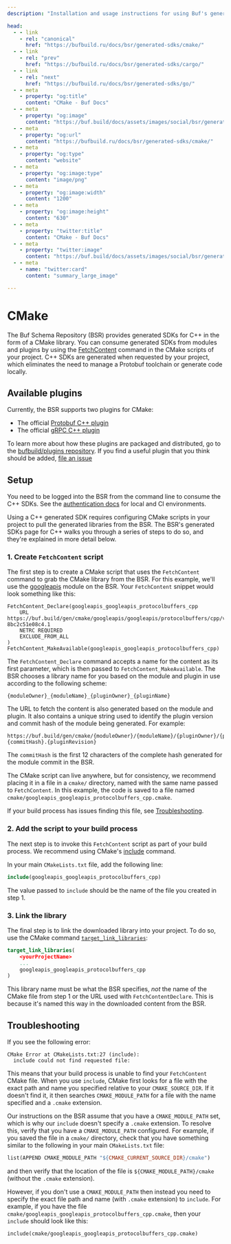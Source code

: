 ```yaml
---
description: "Installation and usage instructions for using Buf's generated SDKs with C++/CMake"

head:
  - - link
    - rel: "canonical"
      href: "https://bufbuild.ru/docs/bsr/generated-sdks/cmake/"
  - - link
    - rel: "prev"
      href: "https://bufbuild.ru/docs/bsr/generated-sdks/cargo/"
  - - link
    - rel: "next"
      href: "https://bufbuild.ru/docs/bsr/generated-sdks/go/"
  - - meta
    - property: "og:title"
      content: "CMake - Buf Docs"
  - - meta
    - property: "og:image"
      content: "https://buf.build/docs/assets/images/social/bsr/generated-sdks/cmake.png"
  - - meta
    - property: "og:url"
      content: "https://bufbuild.ru/docs/bsr/generated-sdks/cmake/"
  - - meta
    - property: "og:type"
      content: "website"
  - - meta
    - property: "og:image:type"
      content: "image/png"
  - - meta
    - property: "og:image:width"
      content: "1200"
  - - meta
    - property: "og:image:height"
      content: "630"
  - - meta
    - property: "twitter:title"
      content: "CMake - Buf Docs"
  - - meta
    - property: "twitter:image"
      content: "https://buf.build/docs/assets/images/social/bsr/generated-sdks/cmake.png"
  - - meta
    - name: "twitter:card"
      content: "summary_large_image"

---
```


# CMake

The Buf Schema Repository (BSR) provides generated SDKs for C++ in the form of a CMake library. You can consume generated SDKs from modules and plugins by using the [FetchContent](https://cmake.org/cmake/help/latest/module/FetchContent.html) command in the CMake scripts of your project. C++ SDKs are generated when requested by your project, which eliminates the need to manage a Protobuf toolchain or generate code locally.

## Available plugins

Currently, the BSR supports two plugins for CMake:

- The official [Protobuf C++ plugin](https://buf.build/protocolbuffers/cpp)
- The official [gRPC C++ plugin](https://buf.build/grpc/cpp)

To learn more about how these plugins are packaged and distributed, go to the [bufbuild/plugins repository](https://github.com/bufbuild/plugins). If you find a useful plugin that you think should be added, [file an issue](https://github.com/bufbuild/plugins/issues/new/choose)

## Setup

You need to be logged into the BSR from the command line to consume the C++ SDKs. See the [authentication docs](../../authentication/) for local and CI environments.

Using a C++ generated SDK requires configuring CMake scripts in your project to pull the generated libraries from the BSR. The BSR's generated SDKs page for C++ walks you through a series of steps to do so, and they're explained in more detail below.

### 1\. Create `FetchContent` script

The first step is to create a CMake script that uses the `FetchContent` command to grab the CMake library from the BSR. For this example, we'll use the [googleapis](https://buf.build/googleapis/googleapis) module on the BSR. Your `FetchContent` snippet would look something like this:

```cmake{1,6}
FetchContent_Declare(googleapis_googleapis_protocolbuffers_cpp
    URL https://buf.build/gen/cmake/googleapis/googleapis/protocolbuffers/cpp/v26.1-8bc2c51e08c4.1
    NETRC REQUIRED
    EXCLUDE_FROM_ALL
)
FetchContent_MakeAvailable(googleapis_googleapis_protocolbuffers_cpp)
```

The `FetchContent_Declare` command accepts a name for the content as its first parameter, which is then passed to `FetchContent_MakeAvailable`. The BSR chooses a library name for you based on the module and plugin in use according to the following scheme:

```text
{moduleOwner}_{moduleName}_{pluginOwner}_{pluginName}
```

The URL to fetch the content is also generated based on the module and plugin. It also contains a unique string used to identify the plugin version and commit hash of the module being generated. For example:

```text
https://buf.build/gen/cmake/{moduleOwner}/{moduleName}/{pluginOwner}/{pluginName}/{pluginVersion}-{commitHash}.{pluginRevision}
```

The `commitHash` is the first 12 characters of the complete hash generated for the module commit in the BSR.

The CMake script can live anywhere, but for consistency, we recommend placing it in a file in a `cmake/` directory, named with the same name passed to `FetchContent`. In this example, the code is saved to a file named `cmake/googleapis_googleapis_protocolbuffers_cpp.cmake`.

If your build process has issues finding this file, see [Troubleshooting](#troubleshooting).

### 2\. Add the script to your build process

The next step is to invoke this `FetchContent` script as part of your build process. We recommend using CMake's [include](https://cmake.org/cmake/help/latest/command/include.html#include) command.

In your main `CMakeLists.txt` file, add the following line:

```cmake
include(googleapis_googleapis_protocolbuffers_cpp)
```

The value passed to `include` should be the name of the file you created in step 1.

### 3\. Link the library

The final step is to link the downloaded library into your project. To do so, use the CMake command [`target_link_libraries`](https://cmake.org/cmake/help/latest/command/target_link_libraries.html#target-link-libraries):

```cmake
target_link_libraries(
    <yourProjectName>
    ...
    googleapis_googleapis_protocolbuffers_cpp
)
```

This library name must be what the BSR specifies, _not_ the name of the CMake file from step 1 or the URL used with `FetchContentDeclare`. This is because it's named this way in the downloaded content from the BSR.

## Troubleshooting

If you see the following error:

```text
CMake Error at CMakeLists.txt:27 (include):
  include could not find requested file:
```

This means that your build process is unable to find your `FetchContent` CMake file. When you use `include`, CMake first looks for a file with the exact path and name you specified relative to your `CMAKE_SOURCE_DIR`. If it doesn't find it, it then searches `CMAKE_MODULE_PATH` for a file with the name specified and a `.cmake` extension.

Our instructions on the BSR assume that you have a `CMAKE_MODULE_PATH` set, which is why our `include` doesn't specify a `.cmake` extension. To resolve this, verify that you have a `CMAKE_MODULE_PATH` configured. For example, if you saved the file in a `cmake/` directory, check that you have something similar to the following in your main `CMakeLists.txt` file:

```Makefile
list(APPEND CMAKE_MODULE_PATH "${CMAKE_CURRENT_SOURCE_DIR}/cmake")
```

and then verify that the location of the file is `${CMAKE_MODULE_PATH}/cmake` (without the `.cmake` extension).

However, if you don't use a `CMAKE_MODULE_PATH` then instead you need to specify the exact file path and name (with `.cmake` extension) to `include`. For example, if you have the file `cmake/googleapis_googleapis_protocolbuffers_cpp.cmake`, then your `include` should look like this:

`include(cmake/googleapis_googleapis_protocolbuffers_cpp.cmake)`
